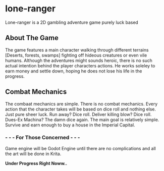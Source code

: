 # lone-ranger
Lone-ranger is a 2D gambling adventure game purely luck based

## About The Game
The game features a main character walking through different terrains [Deserts, forests, swamps] fighting off hideous creatures or even vile humans. 
Although the adventures might sounds heroic, there is no such actual intention behind the player characters actions. He works soleley to earn money and settle down, hoping he does not lose his life in the progress.

## Combat Mechanics
The combaat mechanics are simple. There is no combat mechanics. Every action that the character takes will be based on dice roll and nothing else. Just pure sheer luck. 
Run away? Dice roll. Deliver killing blow? Dice roll. Dues-Ex Machina? The damn dice again.
The main goal is relatively simple. Survive and earn enough to buy a house in the Imperial Capital.

### - - - For Those Concerned - - -
Game engine will be Godot Engine until there are no complications and all the art will be done in Krita. 

**Under Progress Right Noww..**
